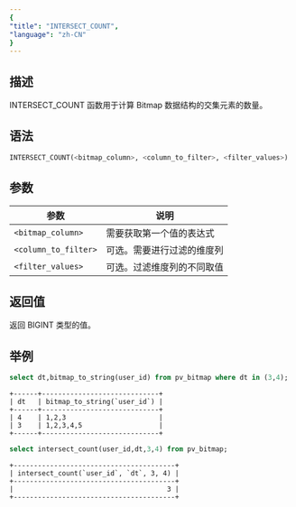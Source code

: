 ```yaml
---
{
"title": "INTERSECT_COUNT",
"language": "zh-CN"
}
---
```


## 描述

INTERSECT_COUNT 函数用于计算 Bitmap 数据结构的交集元素的数量。

## 语法

```sql
INTERSECT_COUNT(<bitmap_column>, <column_to_filter>, <filter_values>)
```

## 参数

| 参数 | 说明 |
| -- | -- |
| `<bitmap_column>` | 需要获取第一个值的表达式 |
| `<column_to_filter>` | 可选。需要进行过滤的维度列 |
| `<filter_values>` | 可选。过滤维度列的不同取值 |

## 返回值

返回 BIGINT 类型的值。

## 举例

```sql
select dt,bitmap_to_string(user_id) from pv_bitmap where dt in (3,4);
```

```text
+------+-----------------------------+
| dt   | bitmap_to_string(`user_id`) |
+------+-----------------------------+
| 4    | 1,2,3                       |
| 3    | 1,2,3,4,5                   |
+------+-----------------------------+
```

```sql
select intersect_count(user_id,dt,3,4) from pv_bitmap;
```

```text
+----------------------------------------+
| intersect_count(`user_id`, `dt`, 3, 4) |
+----------------------------------------+
|                                      3 |
+----------------------------------------+
```
